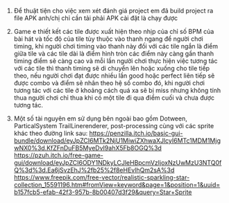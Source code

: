 1. Để thuật tiện cho việc xem xét đánh giá project em đã build project ra file APK anh/chị chỉ cần tải phải APK cài đặt là chạy được 
2. Game e thiết kết các tile được xuất hiện theo nhịp của chỉ số BPM của bài hát và tốc độ của tile tùy thuộc vào thanh ngang để người chơi timing, khi người chơi timing vào thanh này đối với các tile ngắn là điểm giữa tile và các tile dài là điểm hình tròn các điểm này càng gần thanh timing điểm sẽ càng cao và mỗi lần người chơi thực hiện việc tương tác với các tile thì thanh timing sẽ di chuyển lên hoặc xuống cho tile tiếp theo, nếu người chơi đạt được nhiều lần good hoặc perfect liên tiếp sẽ được combo và điểm sẽ nhân theo hệ số combo đó, khi người chơi tương tác với các tile ở khoảng cách quá xa sẽ bị miss nhưng không tính thua người chơi chỉ thua khi có một tile đi qua điểm cuối và chưa được tương tác.
   
3. Một số tài nguyên em sử dụng bên ngoài bao gồm Dotween, ParticalSystem TrailLinerenderer, post-processing
cùng với các sprite khác theo đường link sau:
https://penzilla.itch.io/basic-gui-bundle/download/eyJpZCI6MTk2NjU1MiwiZXhwaXJlcyI6MTc1MDM1MjgwNX0%3d.KfZFnDuFB5MyeDvI9ahX5Fb8OGQ%3d
https://pzuh.itch.io/free-game-gui/download/eyJpZCI6ODY1NDkyLCJleHBpcmVzIjoxNzUwMzU3NTQ0fQ%3d%3d.Ea6jSvzEhJ%2fb25%2f8eHEvlhQm2sA%3d
https://www.freepik.com/free-vector/realistic-sparkling-star-collection_15591196.htm#fromView=keyword&page=1&position=1&uuid=b157fcb5-efab-42f3-957b-8b00407d3f29&query=Star+Sprite
